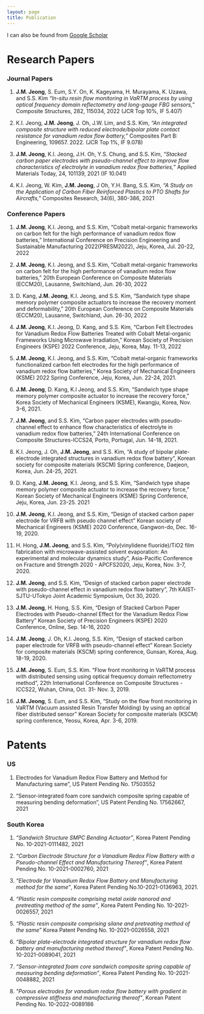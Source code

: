 ```yaml
---
layout: page
title: Publication
---
```



I can also be found from [Google Scholar](https://scholar.google.com/citations?user=X4LqpWUAAAAJ&hl=ko)


# Research Papers

### Journal Papers

1.	**J.M. Jeong**, S. Eum, S.Y. On, K. Kageyama, H. Murayama, K. Uzawa, and S.S. Kim _“In-situ resin flow monitoring in VaRTM process by using optical frequency domain reflectometry and long-gauge FBG sensors,”_ Composite Structures, 282, 115034, 2022 (JCR Top 10%, IF 5.407) 

2.	K.I. Jeong, **J.M. Jeong**, J. Oh, J.W. Lim, and S.S. Kim, _“An integrated composite structure with reduced electrode/bipolar plate contact resistance for vanadium redox flow battery,”_ Composites Part B: Engineering, 109657. 2022. (JCR Top 1%, IF 9.078)

3.	**J.M. Jeong**, K.I. Jeong, J.H. Oh, Y.S. Chung, and S.S. Kim, _“Stacked carbon paper electrodes with pseudo-channel effect to improve flow characteristics of electrolyte in vanadium redox flow batteries,”_ Applied Materials Today, 24, 101139, 2021 (IF 10.041)

4.	K.I. Jeong, W. Kim, **J.M. Jeong**, J Oh, Y.H. Bang, S.S. Kim, _“A Study on the Application of Carbon Fiber Reinforced Plastics to PTO Shafts for Aircrafts,"_ Composites Research, 34(6), 380-386, 2021


### Conference Papers


1.	**J.M. Jeong**, K.I. Jeong, and S.S. Kim, “Cobalt metal-organic frameworks on carbon felt for the high performance of vanadium redox flow batteries,” International Conference on Precision Engineering and Sustainable Manufacturing 2022(PRESM2022), Jeju, Korea, Jul. 20-22, 2022

2.	**J.M. Jeong**, K.I. Jeong, and S.S. Kim, “Cobalt metal-organic frameworks on carbon felt for the high performance of vanadium redox flow batteries,” 20th European Conference on Composite Materials (ECCM20), Lausanne, Switchland, Jun. 26-30, 2022

3.	D. Kang, **J.M. Jeong**, K.I. Jeong, and S.S. Kim, “Sandwich type shape memory polymer composite actuators to increase the recovery moment and deformability,” 20th European Conference on Composite Materials (ECCM20), Lausanne, Switchland, Jun. 26-30, 2022

4.	**J.M. Jeong**, K.I. Jeong, D. Kang, and S.S. Kim, “Carbon Felt Electrodes for Vanadium Redox Flow Batteries Treated with Cobalt Metal-organic Frameworks Using Microwave Irradiation,” Korean Society of Precision Engineers (KSPE) 2022 Conference, Jeju, Korea, May. 11-13, 2022

5.	**J.M. Jeong**, K.I. Jeong, and S.S. Kim, “Cobalt metal-organic frameworks functionalized carbon felt electrodes for the high performance of vanadium redox flow batteries,” Korea Society of Mechanical Engineers (KSME) 2022 Spring Conference, Jeju, Korea, Jun. 22-24, 2021.

6.	**J.M. Jeong**, D. Kang, K.l Jeong, and S.S. Kim, “Sandwich type shape memory polymer composite actuator to increase the recovery force,” Korea Society of Mechanical Engineers (KSME), Kwangju, Korea, Nov. 3-6, 2021.

7.	**J.M. Jeong**, and S.S. Kim, “Carbon paper electrodes with pseudo-channel effect to enhance flow characteristics of electrolyte in vanadium redox flow batteries,” 24th International Conference on Composite Structures-ICCS24, Porto, Portugal, Jun. 14-18, 2021.

8.	K.I. Jeong, J. Oh, **J.M. Jeong**, and S.S. Kim, “A study of bipolar plate-electrode integrated structures in vanadium redox flow battery”, Korean society for composite materials (KSCM) Spring conference, Daejeon, Korea, Jun. 24-25, 2021.

9.	D. Kang, **J.M. Jeong**, K.I. Jeong, and S.S. Kim, “Sandwich type shape memory polymer composite actuator to increase the recovery force,” Korean Society of Mechanical Engineers (KSME) Spring Conference, Jeju, Korea, Jun. 23-25. 2021

10.	**J.M. Jeong**, K.I. Jeong, and S.S. Kim, “Design of stacked carbon paper electrode for VRFB with pseudo channel effect” Korean society of Mechanical Engineers (KSME) 2020 Conference, Gangwon-do, Dec. 16-19, 2020.

11.	H. Hong, **J.M. Jeong**, and S.S. Kim, “Poly(vinylidene fluoride)/TiO2 film fabrication with microwave-assisted solvent evaporation: An experimental and molecular dynamics study”, Asia-Pacific Conference on Fracture and Strength 2020 - APCFS2020, Jeju, Korea, Nov. 3-7, 2020.

12.	**J.M. Jeong**, and S.S. Kim, “Design of stacked carbon paper electrode with pseudo-channel effect in vanadium redox flow battery”, 7th KAIST-SJTU-UTokyo Joint Academic Symposium, Oct 30, 2020.

13.	**J.M. Jeong**, H. Hong, S.S. Kim, “Design of Stacked Carbon Paper Electrodes with Pseudo-channel Effect for the Vanadium Redox Flow Battery” Korean Society of Precision Engineers (KSPE) 2020 Conference, Online, Sep. 14-16, 2020

14.	**J.M. Jeong**, J. Oh, K.I. Jeong, S.S. Kim, “Design of stacked carbon paper electrode for VRFB with pseudo-channel effect” Korean Society for composite materials (KSCM) spring conference, Gunsan, Korea, Aug. 18-19, 2020.

15.	**J.M. Jeong**, S. Eum, S.S. Kim. “Flow front monitoring in VaRTM process with distributed sensing using optical frequency domain reflectometry method”, 22th International Conference on Composite Structures - ICCS22, Wuhan, China, Oct. 31- Nov. 3, 2019.

16.	**J.M. Jeong**, S. Eum, and S.S. Kim, “Study on the flow front monitoring in VaRTM (Vacuum assisted Resin Transfer Molding) by using an optical fiber distributed sensor” Korean Society for composite materials (KSCM) spring conference, Yeosu, Korea, Apr. 3-6, 2019.


# Patents
### US
1. Electrodes for Vanadium Redox Flow Battery and Method for Manufacturing same”, US Patent Pending No. 17503552

2. “Sensor-integrated foam core sandwich composite spring capable of measuring bending deformation”, US Patent Pending No. 17562667, 2021

### South Korea
1. _“Sandwich Structure SMPC Bending Actuator”_, Korea Patent Pending No. 10-2021-0111482, 2021

2. _“Carbon Electrode Structure for a Vanadium Redox Flow Battery with a Pseudo-channel Effect and Manufacturing Thereof”_, Korea Patent Pending No. 10-2021-0002760, 2021

3. _“Electrode for Vanadium Redox Flow Battery and Manufacturing method for the same”_, Korea Patent Pending No.10-2021-0136963, 2021.

4. _“Plastic resin composite comprising metal oxide nanorod and pretreating method of the same”_, Korea Patent Pending No. 10-2021-0026557, 2021

5. _“Plastic resin composite comprising silane and pretreating method of the same”_ Korea Patent Pending No. 10-2021-0026558, 2021

6. _“Bipolar plate-electrode integrated structure for vanadium redox flow battery and manufacturing method thereof”_, Korea Patent Pending No. 10-2021-0089041, 2021

7. _“Sensor-integrated foam core sandwich composite spring capable of measuring bending deformation”_, Korea Patent Pending No. 10-2021-0048882, 2021

8. _"Porous electrodes for vanadium redox flow battery with gradient in compressive stiffness and manufacturing thereof"_, Korean Patent Pending No. 10-2022-0089186
